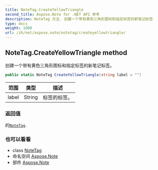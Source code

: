 ```yaml
---
title: NoteTag.CreateYellowTriangle
second_title: Aspose.Note for .NET API 参考
description: NoteTag 方法. 创建一个带有黄色三角形图标和指定标签的新笔记标签
type: docs
weight: 1080
url: /zh/net/aspose.note/notetag/createyellowtriangle/
---
```

## NoteTag.CreateYellowTriangle method

创建一个带有黄色三角形图标和指定标签的新笔记标签。

```csharp
public static NoteTag CreateYellowTriangle(string label = "")
```

| 范围 | 类型 | 描述 |
| --- | --- | --- |
| label | String | 标签的标签。 |

### 返回值

的[`NoteTag`](../).

### 也可以看看

* class [NoteTag](../)
* 命名空间 [Aspose.Note](../../notetag/)
* 部件 [Aspose.Note](../../../)


